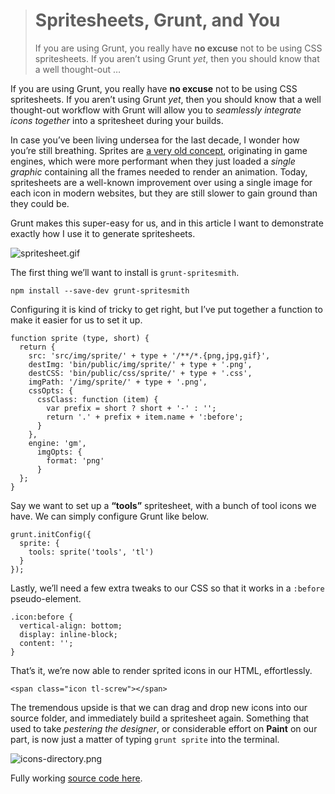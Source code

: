 <div><blockquote>
  <h1>Spritesheets, Grunt, and You</h1>
  <div><p>If you are using Grunt, you really have <strong>no excuse</strong> not to be using CSS spritesheets. If you aren&#x2019;t using Grunt <em>yet</em>, then you should know that a well thought-out &#x2026;</p></div>
</blockquote></div>

<div><p>If you are using Grunt, you really have <strong>no excuse</strong> not to be using CSS spritesheets. If you aren&#x2019;t using Grunt <em>yet</em>, then you should know that a well thought-out workflow with Grunt will allow you to <em>seamlessly integrate icons together</em> into a spritesheet during your builds.</p></div>

<div></div>

<div><p>In case you&#x2019;ve been living undersea for the last decade, I wonder how you&#x2019;re still breathing. Sprites are <a href="http://en.wikipedia.org/wiki/Sprite_(computer_graphics)" target="_blank">a very old concept</a>, originating in game engines, which were more performant when they just loaded a <em>single graphic</em> containing all the frames needed to render an animation. Today, spritesheets are a well-known improvement over using a single image for each icon in modern websites, but they are still slower to gain ground than they could be.</p> <p>Grunt makes this super-easy for us, and in this article I want to demonstrate exactly how I use it to generate spritesheets.</p></div>

<div><p><img alt="spritesheet.gif" title="An spritesheet, used in Megaman" class="" src="https://i.imgur.com/1ud2mRR.gif"></p> <p>The first thing we&#x2019;ll want to install is <code class="md-code md-code-inline">grunt-spritesmith</code>.</p> <pre class="md-code-block"><code class="md-code md-lang-bash">npm install --save-dev grunt-spritesmith
</code></pre> <p>Configuring it is kind of tricky to get right, but I&#x2019;ve put together a function to make it easier for us to set it up.</p> <pre class="md-code-block"><code class="md-code md-lang-javascript"><span class="md-code-function"><span class="md-code-keyword">function</span> <span class="md-code-title">sprite</span> <span class="md-code-params">(type, short)</span> </span>{
  <span class="md-code-keyword">return</span> {
    src: <span class="md-code-string">&apos;src/img/sprite/&apos;</span> + type + <span class="md-code-string">&apos;/**/*.{png,jpg,gif}&apos;</span>,
    destImg: <span class="md-code-string">&apos;bin/public/img/sprite/&apos;</span> + type + <span class="md-code-string">&apos;.png&apos;</span>,
    destCSS: <span class="md-code-string">&apos;bin/public/css/sprite/&apos;</span> + type + <span class="md-code-string">&apos;.css&apos;</span>,
    imgPath: <span class="md-code-string">&apos;/img/sprite/&apos;</span> + type + <span class="md-code-string">&apos;.png&apos;</span>,
    cssOpts: {
      cssClass: <span class="md-code-function"><span class="md-code-keyword">function</span> <span class="md-code-params">(item)</span> </span>{
        <span class="md-code-keyword">var</span> prefix = short ? short + <span class="md-code-string">&apos;-&apos;</span> : <span class="md-code-string">&apos;&apos;</span>;
        <span class="md-code-keyword">return</span> <span class="md-code-string">&apos;.&apos;</span> + prefix + item.name + <span class="md-code-string">&apos;:before&apos;</span>;
      }
    },
    engine: <span class="md-code-string">&apos;gm&apos;</span>,
      imgOpts: {
        format: <span class="md-code-string">&apos;png&apos;</span>
      }
  };
}
</code></pre> <p>Say we want to set up a <strong>&#x201C;tools&#x201D;</strong> spritesheet, with a bunch of tool icons we have. We can simply configure Grunt like below.</p> <pre class="md-code-block"><code class="md-code md-lang-javascript">grunt.initConfig({ 
  sprite: {
    tools: sprite(<span class="md-code-string">&apos;tools&apos;</span>, <span class="md-code-string">&apos;tl&apos;</span>)
  }
});
</code></pre> <p>Lastly, we&#x2019;ll need a few extra tweaks to our CSS so that it works in a <code class="md-code md-code-inline">:before</code> pseudo-element.</p> <pre class="md-code-block"><code class="md-code md-lang-css"><span class="md-code-class">.icon</span><span class="md-code-pseudo">:before</span> <span class="md-code-rules">{
  <span><span class="md-code-attribute">vertical-align</span>:<span class="md-code-value"> bottom</span></span>;
  <span><span class="md-code-attribute">display</span>:<span class="md-code-value"> inline-block</span></span>;
  <span><span class="md-code-attribute">content</span>:<span class="md-code-value"> <span class="md-code-string">&apos;&apos;</span></span></span>;
<span>}</span></span>
</code></pre> <p>That&#x2019;s it, we&#x2019;re now able to render sprited icons in our HTML, effortlessly.</p> <pre class="md-code-block"><code class="md-code md-lang-xml"><span class="md-code-tag">&lt;<span class="md-code-title">span</span> <span class="md-code-attribute">class</span>=<span class="md-code-value">&quot;icon tl-screw&quot;</span>&gt;</span><span class="md-code-tag">&lt;/<span class="md-code-title">span</span>&gt;</span>
</code></pre> <p>The tremendous upside is that we can drag and drop new icons into our source folder, and immediately build a spritesheet again. Something that used to take <em>pestering the designer</em>, or considerable effort on <strong>Paint</strong> on our part, is now just a matter of typing <code class="md-code md-code-inline">grunt sprite</code> into the terminal.</p> <p><img alt="icons-directory.png" title="Just drag and drop!" class="" src="https://i.imgur.com/5pRLV9c.png"></p> <p>Fully working <a href="https://github.com/bevacqua/grunt-spriting-example" target="_blank" aria-label="grunt-spriting-example on GitHub">source code here</a>.</p></div>
